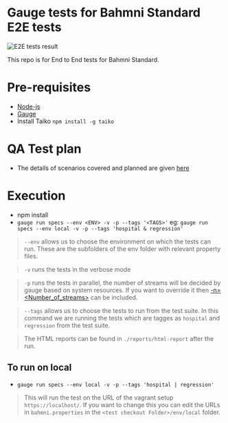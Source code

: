 # Gauge tests for Bahmni Standard E2E tests

![E2E tests result](https://github.com/Bahmni/bahmni-e2e-tests/actions/workflows/main.yml/badge.svg?branch=main)

This repo is for End to End tests for Bahmni Standard.

# Pre-requisites
* [Node-js](https://nodejs.org/en/)
* [Gauge](https://docs.gauge.org/getting_started/installing-gauge.html?os=macos&language=javascript&ide=vscode)
* Install Taiko `npm install -g taiko`

# QA Test plan
* The details of scenarios covered and planned are given [here](https://bahmni.atlassian.net/wiki/spaces/BAH/pages/2813427741/QA+Automation+Testing)

# Execution
* npm install
* `gauge run specs --env <ENV> -v -p --tags '<TAGS>'`
eg: `gauge run specs --env local -v -p --tags 'hospital & regression'`

> `--env` allows us to choose the environment on which the tests can run. These are the subfolders of the env folder with relevant property files.

> `-v` runs the tests in the verbose mode

> `-p` runs the tests in parallel, the number of streams will be decided by gauge based on system resources. 
If you want to override it then [-n=<Number_of_streams>](https://docs.gauge.org/execution.html?os=macos&language=javascript&ide=vscode#:~:text=data/uat.-,Parallel%20execution%C2%B6,-Specs%20can%20be) can be included.

> `--tags` allows us to choose the tests to run from the test suite. 
    In this command we are running the tests which are tagges as `hospital` and `regression` from the test suite. 
    
> The HTML reports can be found in `./reports/html-report` after the run.

## To run on local
* `gauge run specs --env local -v -p --tags 'hospital | regression'`
> This will run the test on the URL of the vagrant setup `https://localhost/`. 
If you want to change this you can edit the URLs in `bahmni.properties` in the `<test checkout Folder>/env/local` folder.
